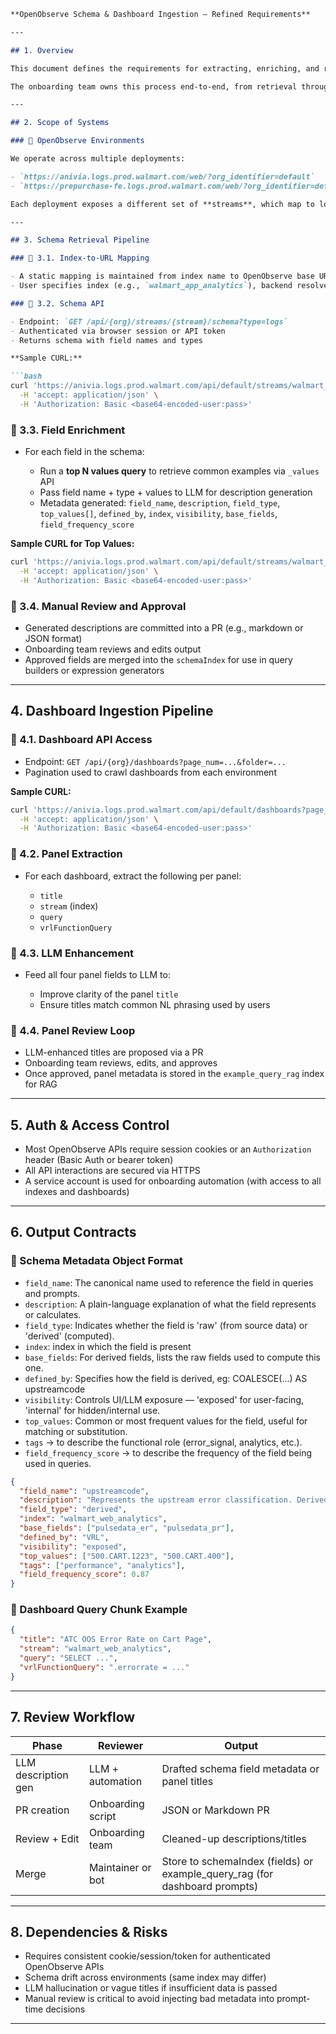 ````markdown
**OpenObserve Schema & Dashboard Ingestion – Refined Requirements**

---

## 1. Overview

This document defines the requirements for extracting, enriching, and reviewing both **stream-level schemas** and **dashboard panel definitions** from multiple OpenObserve environments to support schema-aware query construction and dashboard alignment.

The onboarding team owns this process end-to-end, from retrieval through LLM enhancement and manual PR review.

---

## 2. Scope of Systems

### 🔹 OpenObserve Environments

We operate across multiple deployments:

- `https://anivia.logs.prod.walmart.com/web/?org_identifier=default`
- `https://prepurchase-fe.logs.prod.walmart.com/web/?org_identifier=default`

Each deployment exposes a different set of **streams**, which map to logical **indices** in our system.

---

## 3. Schema Retrieval Pipeline

### 🔸 3.1. Index-to-URL Mapping

- A static mapping is maintained from index name to OpenObserve base URL
- User specifies index (e.g., `walmart_app_analytics`), backend resolves target URL

### 🔸 3.2. Schema API

- Endpoint: `GET /api/{org}/streams/{stream}/schema?type=logs`
- Authenticated via browser session or API token
- Returns schema with field names and types

**Sample CURL:**

```bash
curl 'https://anivia.logs.prod.walmart.com/api/default/streams/walmart_app_analytics/schema?type=logs' \
  -H 'accept: application/json' \
  -H 'Authorization: Basic <base64-encoded-user:pass>'
````

### 🔸 3.3. Field Enrichment

* For each field in the schema:

  * Run a **top N values query** to retrieve common examples via `_values` API
  * Pass field name + type + values to LLM for description generation
  * Metadata generated: `field_name`, `description`, `field_type`, `top_values[]`, `defined_by`, `index`, `visibility`, `base_fields`, `field_frequency_score`

**Sample CURL for Top Values:**

```bash
curl 'https://anivia.logs.prod.walmart.com/api/default/streams/walmart_app_analytics/_values?fields=page_nm&size=10' \
  -H 'accept: application/json' \
  -H 'Authorization: Basic <base64-encoded-user:pass>'
```

### 🔸 3.4. Manual Review and Approval

* Generated descriptions are committed into a PR (e.g., markdown or JSON format)
* Onboarding team reviews and edits output
* Approved fields are merged into the `schemaIndex` for use in query builders or expression generators

---

## 4. Dashboard Ingestion Pipeline

### 🔸 4.1. Dashboard API Access

* Endpoint: `GET /api/{org}/dashboards?page_num=...&folder=...`
* Pagination used to crawl dashboards from each environment

**Sample CURL:**

```bash
curl 'https://anivia.logs.prod.walmart.com/api/default/dashboards?page_num=0&page_size=1000&sort_by=name&desc=false&folder=<folder_id>' \
  -H 'accept: application/json' \
  -H 'Authorization: Basic <base64-encoded-user:pass>'
```

### 🔸 4.2. Panel Extraction

* For each dashboard, extract the following per panel:

  * `title`
  * `stream` (index)
  * `query`
  * `vrlFunctionQuery`

### 🔸 4.3. LLM Enhancement

* Feed all four panel fields to LLM to:

  * Improve clarity of the panel `title`
  * Ensure titles match common NL phrasing used by users

### 🔸 4.4. Panel Review Loop

* LLM-enhanced titles are proposed via a PR
* Onboarding team reviews, edits, and approves
* Once approved, panel metadata is stored in the `example_query_rag` index for RAG

---

## 5. Auth & Access Control

* Most OpenObserve APIs require session cookies or an `Authorization` header (Basic Auth or bearer token)
* All API interactions are secured via HTTPS
* A service account is used for onboarding automation (with access to all indexes and dashboards)

---

## 6. Output Contracts

### 🔸 Schema Metadata Object Format

* `field_name`: The canonical name used to reference the field in queries and prompts.
* `description`: A plain-language explanation of what the field represents or calculates.
* `field_type`: Indicates whether the field is 'raw' (from source data) or 'derived' (computed).
* `index`: index in which the field is present
* `base_fields`: For derived fields, lists the raw fields used to compute this one.
* `defined_by`: Specifies how the field is derived, eg: COALESCE(...) AS upstreamcode
* `visibility`: Controls UI/LLM exposure — 'exposed' for user-facing, 'internal' for hidden/internal use.
* `top_values`: Common or most frequent values for the field, useful for matching or substitution.
* `tags` → to describe the functional role (error\_signal, analytics, etc.).
* `field_frequency_score` → to describe the frequency of the field being used in queries.

```json
{
  "field_name": "upstreamcode",
  "description": "Represents the upstream error classification. Derived from pulsedata_er and pulsedata_pr.",
  "field_type": "derived",
  "index": "walmart_web_analytics",
  "base_fields": ["pulsedata_er", "pulsedata_pr"],
  "defined_by": "VRL",
  "visibility": "exposed",
  "top_values": ["500.CART.1223", "500.CART.400"],
  "tags": ["performance", "analytics"],
  "field_frequency_score": 0.87
}
```

### 🔸 Dashboard Query Chunk Example

```json
{
  "title": "ATC OOS Error Rate on Cart Page",
  "stream": "walmart_web_analytics",
  "query": "SELECT ...",
  "vrlFunctionQuery": ".errorrate = ..."
}
```

---

## 7. Review Workflow

| Phase               | Reviewer          | Output                                                                       |
| ------------------- | ----------------- | ---------------------------------------------------------------------------- |
| LLM description gen | LLM + automation  | Drafted schema field metadata or panel titles                                |
| PR creation         | Onboarding script | JSON or Markdown PR                                                          |
| Review + Edit       | Onboarding team   | Cleaned-up descriptions/titles                                               |
| Merge               | Maintainer or bot | Store to schemaIndex (fields) or example\_query\_rag (for dashboard prompts) |

---

## 8. Dependencies & Risks

* Requires consistent cookie/session/token for authenticated OpenObserve APIs
* Schema drift across environments (same index may differ)
* LLM hallucination or vague titles if insufficient data is passed
* Manual review is critical to avoid injecting bad metadata into prompt-time decisions

---

